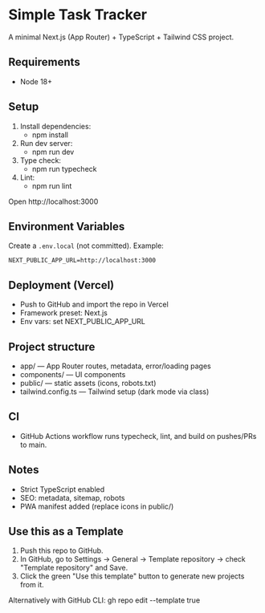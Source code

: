 # Simple Task Tracker

A minimal Next.js (App Router) + TypeScript + Tailwind CSS project.

## Requirements
- Node 18+

## Setup
1. Install dependencies:
   - npm install
2. Run dev server:
   - npm run dev
3. Type check:
   - npm run typecheck
4. Lint:
   - npm run lint

Open http://localhost:3000

## Environment Variables
Create a `.env.local` (not committed). Example:

```
NEXT_PUBLIC_APP_URL=http://localhost:3000
```

## Deployment (Vercel)
- Push to GitHub and import the repo in Vercel
- Framework preset: Next.js
- Env vars: set NEXT_PUBLIC_APP_URL

## Project structure
- app/ — App Router routes, metadata, error/loading pages
- components/ — UI components
- public/ — static assets (icons, robots.txt)
- tailwind.config.ts — Tailwind setup (dark mode via class)

## CI
- GitHub Actions workflow runs typecheck, lint, and build on pushes/PRs to main.

## Notes
- Strict TypeScript enabled
- SEO: metadata, sitemap, robots
- PWA manifest added (replace icons in public/)

## Use this as a Template
1. Push this repo to GitHub.
2. In GitHub, go to Settings → General → Template repository → check "Template repository" and Save.
3. Click the green "Use this template" button to generate new projects from it.

Alternatively with GitHub CLI: gh repo edit --template true
